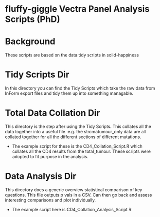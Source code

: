 # fluffy-giggle Vectra Panel Analysis Scripts (PhD)

# Background
These scripts are based on the data tidy scripts in solid-happiness

# Tidy Scripts Dir
In this directory you can find the Tidy Scripts which take the raw data from InForm export files and tidy them up into something managable.

# Total Data Collation Dir
This directory is the step after using the Tidy Scripts. This collates all the data together into a useful file. e.g. the stromatumour_only data are all collated together for all the different sections of different mutations.
   - The example script for these is the CD4_Collation_Script.R which collates all the CD4 results from the total_tumour. These scripts were      adopted to fit purpose in the analysis.

# Data Analysis Dir
This directory does a generic overview statistical comparison of key questions. This file outputs p vals in a CSV. Can then go back and assess interesting comparisons and plot individually.
   - The example script here is CD4_Collation_Analysis_Script.R